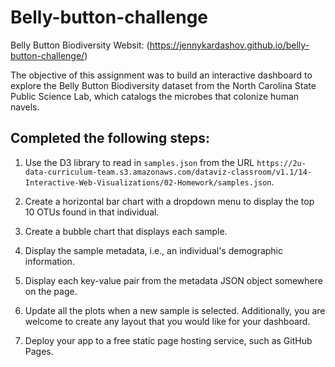 # Belly-button-challenge

Belly Button Biodiversity Websit: (https://jennykardashov.github.io/belly-button-challenge/)

The objective of this assignment was to build an interactive dashboard to explore the Belly Button Biodiversity dataset from the North Carolina State Public Science Lab, which catalogs the microbes that colonize human navels.

## Completed the following steps:

1. Use the D3 library to read in `samples.json` from the URL `https://2u-data-curriculum-team.s3.amazonaws.com/dataviz-classroom/v1.1/14-Interactive-Web-Visualizations/02-Homework/samples.json`.

2. Create a horizontal bar chart with a dropdown menu to display the top 10 OTUs found in that individual.
3. Create a bubble chart that displays each sample.
4. Display the sample metadata, i.e., an individual's demographic information.
5. Display each key-value pair from the metadata JSON object somewhere on the page.
6. Update all the plots when a new sample is selected. Additionally, you are welcome to create any layout that you would like for your dashboard. 
7. Deploy your app to a free static page hosting service, such as GitHub Pages.

